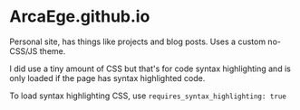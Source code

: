 # ArcaEge.github.io

Personal site, has things like projects and blog posts. Uses a custom no-CSS/JS theme.

I did use a tiny amount of CSS but that's for code syntax highlighting and is only loaded if the page has syntax highlighted code.

To load syntax highlighting CSS, use `requires_syntax_highlighting: true`
